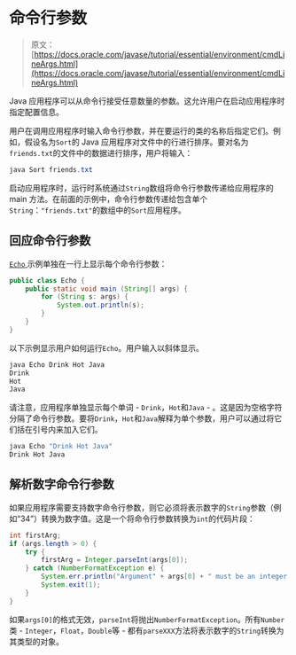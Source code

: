 # 命令行参数

> 原文： [https://docs.oracle.com/javase/tutorial/essential/environment/cmdLineArgs.html](https://docs.oracle.com/javase/tutorial/essential/environment/cmdLineArgs.html)

Java 应用程序可以从命令行接受任意数量的参数。这允许用户在启动应用程序时指定配置信息。

用户在调用应用程序时输入命令行参数，并在要运行的类的名称后指定它们。例如，假设名为`Sort`的 Java 应用程序对文件中的行进行排序。要对名为`friends.txt`的文件中的数据进行排序，用户将输入：

```java
java Sort friends.txt

```

启动应用程序时，运行时系统通过`String`数组将命令行参数传递给应用程序的 main 方法。在前面的示例中，命令行参数传递给包含单个`String`：`"friends.txt"`的数组中的`Sort`应用程序。

## 回应命令行参数

[``Echo`` ](examples/Echo.java)示例单独在一行上显示每个命令行参数：

```java
public class Echo {
    public static void main (String[] args) {
        for (String s: args) {
            System.out.println(s);
        }
    }
}

```

以下示例显示用户如何运行`Echo`。用户输入以斜体显示。

```java
java Echo Drink Hot Java
Drink
Hot
Java

```

请注意，应用程序单独显示每个单词 - `Drink`，`Hot`和`Java` - 。这是因为空格字符分隔了命令行参数。要将`Drink`，`Hot`和`Java`解释为单个参数，用户可以通过将它们括在引号内来加入它们。

```java
java Echo "Drink Hot Java"
Drink Hot Java

```

## 解析数字命令行参数

如果应用程序需要支持数字命令行参数，则它必须将表示数字的`String`参数（例如“34”）转换为数字值。这是一个将命令行参数转换为`int`的代码片段：

```java
int firstArg;
if (args.length > 0) {
    try {
        firstArg = Integer.parseInt(args[0]);
    } catch (NumberFormatException e) {
        System.err.println("Argument" + args[0] + " must be an integer.");
        System.exit(1);
    }
}

```

如果`args[0]`的格式无效，`parseInt`将抛出`NumberFormatException`。所有`Number`类 - `Integer`，`Float`，`Double`等 - 都有`parseXXX`方法将表示数字的`String`转换为其类型的对象。